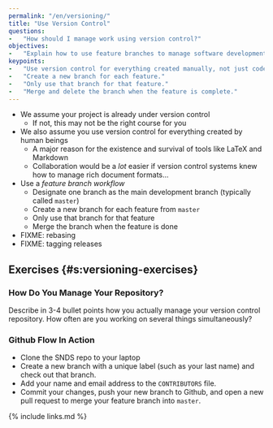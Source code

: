 ```yaml
---
permalink: "/en/versioning/"
title: "Use Version Control"
questions:
-   "How should I manage work using version control?"
objectives:
-   "Explain how to use feature branches to manage software development."
keypoints:
-   "Use version control for everything created manually, not just code."
-   "Create a new branch for each feature."
-   "Only use that branch for that feature."
-   "Merge and delete the branch when the feature is complete."
---
```

-   We assume your project is already under version control
    -   If not, this may not be the right course for you
-   We also assume you use version control for everything created by human beings
    -   A major reason for the existence and survival of tools like LaTeX and Markdown
    -   Collaboration would be a *lot* easier if version control systems knew
    how to manage rich document formats...
-   Use a *feature branch workflow*
    -   Designate one branch as the main development branch (typically called `master`)
    -   Create a new branch for each feature from `master`
    -   Only use that branch for that feature
    -   Merge the branch when the feature is done
-   FIXME: rebasing
-   FIXME: tagging releases

## Exercises {#s:versioning-exercises}

### How Do You Manage Your Repository?

Describe in 3-4 bullet points how you actually manage your version control repository.
How often are you working on several things simultaneously?

### Github Flow In Action

-   Clone the SNDS repo to your laptop
-   Create a new branch with a unique label (such as your last name) and check out that branch.
-   Add your name and email address to the `CONTRIBUTORS` file.
-   Commit your changes,
    push your new branch to Github,
    and open a new pull request to merge your feature branch into `master`.

{% include links.md %}
